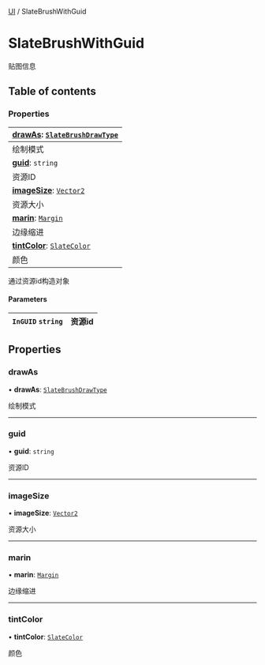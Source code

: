 [UI](../groups/Core.UI.md) / SlateBrushWithGuid

# SlateBrushWithGuid <Badge type="tip" text="Class" /> <Score text="SlateBrushWithGuid" />

<span class="content-big">

贴图信息

</span>

## Table of contents

### Properties <Score text="Properties" /> 
| **[drawAs](mw.SlateBrushWithGuid.md#drawas)**: [`SlateBrushDrawType`](../enums/mw.SlateBrushDrawType.md)  |
| :-----|
| 绘制模式|
| **[guid](mw.SlateBrushWithGuid.md#guid)**: `string`  |
| 资源ID|
| **[imageSize](mw.SlateBrushWithGuid.md#imagesize)**: [`Vector2`](mw.Vector2.md)  |
| 资源大小|
| **[marin](mw.SlateBrushWithGuid.md#marin)**: [`Margin`](mw.Margin.md)  |
| 边缘缩进|
| **[tintColor](mw.SlateBrushWithGuid.md#tintcolor)**: [`SlateColor`](mw.SlateColor.md)  |
| 颜色|

通过资源id构造对象


#### Parameters

| `InGUID` `string` | 资源id |
| :------ | :------ |

## Properties

### drawAs <Score text="drawAs" /> 

• **drawAs**: [`SlateBrushDrawType`](../enums/mw.SlateBrushDrawType.md)

绘制模式

___

### guid <Score text="guid" /> 

• **guid**: `string`

资源ID

___

### imageSize <Score text="imageSize" /> 

• **imageSize**: [`Vector2`](mw.Vector2.md)

资源大小

___

### marin <Score text="marin" /> 

• **marin**: [`Margin`](mw.Margin.md)

边缘缩进

___

### tintColor <Score text="tintColor" /> 

• **tintColor**: [`SlateColor`](mw.SlateColor.md)

颜色
